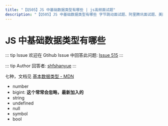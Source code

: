 ```yaml
---
title: "【Q505】JS 中基础数据类型有哪些 | js高频面试题"
description: "【Q505】JS 中基础数据类型有哪些 字节跳动面试题、阿里腾讯面试题、美团小米面试题。"
---
```


# JS 中基础数据类型有哪些

::: tip Issue
欢迎在 Gtihub Issue 中回答此问题: [Issue 515](https://github.com/shfshanyue/Daily-Question/issues/515)
:::

::: tip Author
回答者: [shfshanyue](https://github.com/shfshanyue)
:::

七种，文档见 [基本数据类型 - MDN](https://developer.mozilla.org/zh-CN/docs/Glossary/Primitive)

- number
- bigint: **这个常常会忽略，最新加入的**
- string
- undefined
- null
- symbol
- bool
